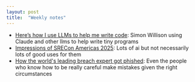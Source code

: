 ```yaml
---
layout: post
title:  "Weekly notes"
---
```


* [Here’s how I use LLMs to help me write code](https://simonwillison.net/2025/Mar/11/using-llms-for-code/): Simon Willison using Claude and other llms to help write tiny programs
* [Impressions of SRECon Americas 2025](https://blog.relyabilit.ie/impressions-of-srecon-americas-2025/): Lots of ai but not necessarily lots of good uses for them
* [How the world's leading breach expert got phished](https://pluralistic.net/2025/04/05/troy-hunt/#teach-a-man-to-phish): Even the people who know how to be really careful make mistakes given the right circumstances
